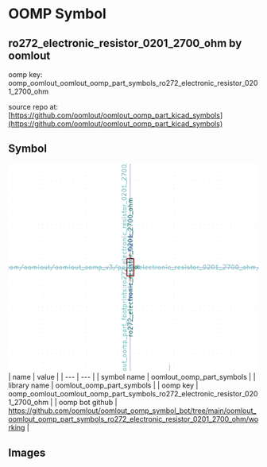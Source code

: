 # OOMP Symbol  
## ro272_electronic_resistor_0201_2700_ohm  by oomlout  
  
oomp key: oomp_oomlout_oomlout_oomp_part_symbols_ro272_electronic_resistor_0201_2700_ohm  
  
source repo at: [https://github.com/oomlout/oomlout_oomp_part_kicad_symbols](https://github.com/oomlout/oomlout_oomp_part_kicad_symbols)  
## Symbol  
  
[![working.png](working_600.png)](working.png)  
| name | value | 
| --- | --- | 
| symbol name | oomlout_oomp_part_symbols | 
| library name | oomlout_oomp_part_symbols | 
| oomp key | oomp_oomlout_oomlout_oomp_part_symbols_ro272_electronic_resistor_0201_2700_ohm | 
| oomp bot github | https://github.com/oomlout/oomlout_oomp_symbol_bot/tree/main/oomlout_oomlout_oomp_part_symbols_ro272_electronic_resistor_0201_2700_ohm/working | 
## Images  
